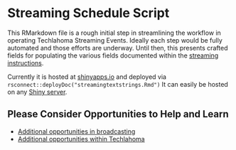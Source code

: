 # Streaming Schedule Script

This RMarkdown file is a rough initial step in streamlining the workflow in operating
Techlahoma Streaming Events. Ideally each step would be fully automated and those efforts
are underway. Until then, this presents crafted fields for populating the various fields
documented within the
[streaming instructions](https://github.com/techlahoma/broadcasting/blob/master/Streaming/Streaming-Instructions.md).

Currently it is hosted at [shinyapps.io](https://okjed.shinyapps.io/streamingtextstrings/) and deployed via `rsconnect::deployDoc("streamingtextstrings.Rmd")` It can easily be hosted on any [Shiny server](https://www.rstudio.com/products/shiny/shiny-server/).

## Please Consider Opportunities to Help and Learn
- [Additional opportunities in broadcasting](https://github.com/techlahoma/broadcasting/issues)
- [Additional opportunities within Techlahoma](https://github.com/techlahoma/help-wanted/issues)

